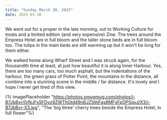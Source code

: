 ```yaml
---
title: "Sunday March 30, 2025"
date: 2025-03-30
---
```

We went out for a proper in the late morning, out to Working Culture for treats and a limited edition (and very expensive) Zine.  The trees around the Empress Hotel are in full bloom and the taller stone beds are in full bloom too.  The tulips in the main beds are still warming up but it won't be long for them either.

We walked home along Wharf Street and I was struck again, for the thousandth time at least, at just how beautiful it is along Inner Harbour.  Yes, there are too many cars, too much asphalt, but the indentations of the harbour, the green grass of Potter Point, the mountains in the distance, all combine into a stunning scene in the middle / far distance.  It's lovely and I hope I never get tired of this view.

{% imagePlaceholder "https://photos.smugmug.com/photos/i-B7JbBvr/0/NJFs5FDvz9ZWThGtd49nBJZSthFqs8MFsFpDPSqvJ/X3/i-B7JbBvr-X3.jpg", "The 'big three' cherry trees beside the Empress Hotel, in full flower"%}